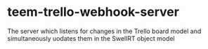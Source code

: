 # teem-trello-webhook-server
The server which listens for changes in the Trello board model and simultaneously uodates them in the SwellRT object model
